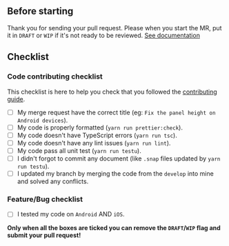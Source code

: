 ## Before starting
Thank you for sending your pull request.
Please when you start the MR, put it in `DRAFT` or `WIP` if it's not ready to be reviewed.
[See documentation](https://docs.github.com/en/github/collaborating-with-issues-and-pull-requests/about-pull-requests#draft-pull-requests)

## Checklist
### Code contributing checklist
This checklist is here to help you check that you followed the
[contributing guide](https://github.com/odemolliens/react-native-netwatch/blob/develop/CONTRIBUTING.md).

- [ ] My merge request have the correct title (eg: `Fix the panel height on Android devices`).
- [ ] My code is properly formatted (`yarn run prettier:check`).
- [ ] My code doesn't have TypeScript errors (`yarn run tsc`).
- [ ] My code doesn't have any lint issues (`yarn run lint`).
- [ ] My code pass all unit test (`yarn run testu`).
- [ ] I didn't forgot to commit any document (like `.snap` files updated by `yarn run testu`).
- [ ] I updated my branch by merging the code from the `develop` into mine and solved any conflicts.

### Feature/Bug checklist
- [ ] I tested my code on `Android` AND `iOS`.

**Only when all the boxes are ticked you can remove the `DRAFT`/`WIP` flag and submit your pull request!**
